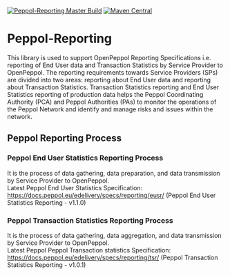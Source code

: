 [![Peppol-Reporting Master Build](https://github.com/OxalisCommunity/peppol-reporting/workflows/peppol-reporting%20Master%20Build/badge.svg?branch=master)](https://github.com/OxalisCommunity/peppol-reporting/actions?query=workflow%3A%22peppol-reporting%20Master%20Build%22)
[![Maven Central](https://img.shields.io/maven-central/v/network.oxalis/peppol-reporting.svg)](http://search.maven.org/#search%7Cgav%7C1%7Cg%3A%22network.oxalis%22%20AND%20a%3A%22peppol-reporting%22)

# Peppol-Reporting
This library is used to support OpenPeppol Reporting Specifications i.e. reporting of End User data and Transaction Statistics by Service Provider to OpenPeppol.
The reporting requirements towards Service Providers (SPs) are divided into two areas: reporting about End User data and reporting about Transaction Statistics.
Transaction Statistics reporting and End User Statistics reporting of production data helps the Peppol Coordinating Authority (PCA) and Peppol Authorities (PAs) to monitor the operations of the Peppol Network and identify and manage risks and issues within the network.

## Peppol Reporting Process
### Peppol End User Statistics Reporting Process
It is the process of data gathering, data preparation, and data transmission by Service Provider to OpenPeppol.  
Latest Peppol End User Statistics Specification: https://docs.peppol.eu/edelivery/specs/reporting/eusr/  (Peppol End User Statistics Reporting - v1.1.0)

### Peppol Transaction Statistics Reporting Process
It is the process of data gathering, data aggregation, and data transmission by Service Provider to OpenPeppol.  
Latest Peppol Peppol Transaction statistics Specification: https://docs.peppol.eu/edelivery/specs/reporting/tsr/ (Peppol Transaction Statistics Reporting - v1.0.1)


